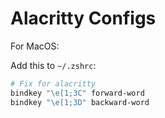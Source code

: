 # Alacritty Configs

For MacOS:

Add this to `~/.zshrc`:

```sh
# Fix for alacritty
bindkey "\e[1;3C" forward-word
bindkey "\e[1;3D" backward-word
```




